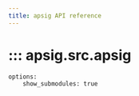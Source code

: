 ```yaml
---
title: apsig API reference
---
```


# ::: apsig.src.apsig
    options:
        show_submodules: true